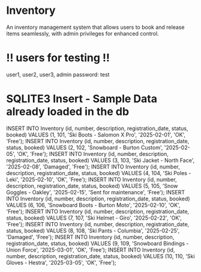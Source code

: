 # Inventory
An inventory management system that allows users to book and release items seamlessly, with admin privileges for enhanced control.

# !! users for testing !! #
user1, user2, user3, admin
password: test


# SQLITE3 Insert - Sample Data already loaded in the db
INSERT INTO Inventory (id, number, description, registration_date, status, booked) VALUES (1, 101, 'Ski Boots - Salomon X Pro', '2025-02-01', 'OK', 'Free');
INSERT INTO Inventory (id, number, description, registration_date, status, booked) VALUES (2, 102, 'Snowboard - Burton Custom', '2025-02-05', 'OK', 'Free');
INSERT INTO Inventory (id, number, description, registration_date, status, booked) VALUES (3, 103, 'Ski Jacket - North Face', '2025-02-08', 'Damaged', 'Free');
INSERT INTO Inventory (id, number, description, registration_date, status, booked) VALUES (4, 104, 'Ski Poles - Leki', '2025-02-10', 'OK', 'Free');
INSERT INTO Inventory (id, number, description, registration_date, status, booked) VALUES (5, 105, 'Snow Goggles - Oakley', '2025-02-15', 'Sent for maintenance', 'Free');
INSERT INTO Inventory (id, number, description, registration_date, status, booked) VALUES (6, 106, 'Snowboard Boots - Burton Moto', '2025-02-10', 'OK', 'Free');
INSERT INTO Inventory (id, number, description, registration_date, status, booked) VALUES (7, 107, 'Ski Helmet - Giro', '2025-02-22', 'OK', 'Free');
INSERT INTO Inventory (id, number, description, registration_date, status, booked) VALUES (8, 108, 'Ski Pants - Columbia', '2025-02-25', 'Damaged', 'Free');
INSERT INTO Inventory (id, number, description, registration_date, status, booked) VALUES (9, 109, 'Snowboard Bindings - Union Force', '2025-03-01', 'OK', 'Free');
INSERT INTO Inventory (id, number, description, registration_date, status, booked) VALUES (10, 110, 'Ski Gloves - Hestra', '2025-03-05', 'OK', 'Free');

